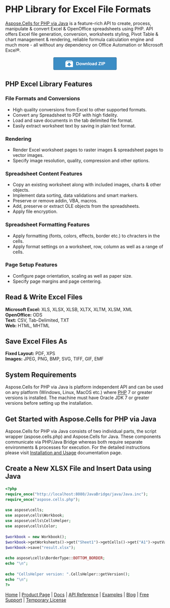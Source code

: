 # PHP Library for Excel File Formats

[Aspose.Cells for PHP via Java](https://products.aspose.com/cells/php-java) is a feature-rich API to create, process, manipulate & convert Excel & OpenOffice spreadsheets using PHP. API offers Excel file generation, conversion, worksheets styling, Pivot Table & chart management & rendering, reliable formula calculation engine and much more - all without any dependency on Office Automation or Microsoft Excel®.

<p align="center">
  <a title="Download ZIP" href="https://github.com/aspose-cells/Aspose.Cells-for-PHP-via-Java/archive/master.zip">
    <img src="https://raw.githubusercontent.com/AsposeExamples/java-examples-dashboard/master/images/downloadZip-Button-Large.png" alt="Download Aspose.Cells for PHP via Java Examples, Plugins and Showcases" />
  </a>
</p>

## PHP Excel Library Features

### File Formats and Conversions

- High quality conversions from Excel to other supported formats.
- Convert any Spreadsheet to PDF with high fidelity.
- Load and save documents in the tab delimited file format.
- Easily extract worksheet text by saving in plain text format.

### Rendering

- Render Excel worksheet pages to raster images & spreadsheet pages to vector images.
- Specify image resolution, quality, compression and other options.

### Spreadsheet Content Features

- Copy an existing worksheet along with included images, charts & other objects.
- Implement data sorting, data validations and smart markers.
- Preserve or remove addin, VBA, macros.
- Add, preserve or extract OLE objects from the spreadsheets.
- Apply file encryption.

### Spreadsheet Formatting Features

- Apply formatting (fonts, colors, effects, border etc.) to chracters in the cells.
- Apply format settings on a worksheet, row, column as well as a range of cells.

### Page Setup Features

- Configure page orientation, scaling as well as paper size.
- Specify page margins and page centering.

## Read & Write Excel Files

**Microsoft Excel:** XLS, XLSX, XLSB, XLTX, XLTM, XLSM, XML\
**OpenOffice:** ODS\
**Text:** CSV, Tab-Delimited, TXT\
**Web:** HTML, MHTML

## Save Excel Files As

**Fixed Layout:** PDF, XPS\
**Images:** JPEG, PNG, BMP, SVG, TIFF, GIF, EMF

## System Requirements

Aspose.Cells for PHP via Java is platform independent API and can be used on any platform (Windows, Linux, MacOS etc.) where [PHP](http://www.php.net/downloads.php) 7 or greater versions is installed. The machine must have Oracle JDK 7 or greater versions before setting up the installation.

## Get Started with Aspose.Cells for PHP via Java

Aspose.Cells for PHP via Java consists of two individual parts, the script wrapper (aspose.cells.php) and Aspose.Cells for Java. These components communicate via PHP/Java Bridge whereas both require separate environments & processes for execution. For the detailed instructions please visit [Installation and Usage](https://docs.aspose.com/cells/java/setup-and-installation-guidelines/) documentation page.

## Create a New XLSX File and Insert Data using Java

```php
<?php
require_once("http://localhost:8080/JavaBridge/java/Java.inc");
require_once("aspose.cells.php");

use aspose\cells;
use aspose\cells\Workbook;
use aspose\cells\CellsHelper;
use aspose\cells\Color;

$workbook = new Workbook();
$workbook->getWorksheets()->get("Sheet1")->getCells()->get("A1")->putValue("testing...");
$workbook->save("result.xlsx");

echo aspose\cells\BorderType::BOTTOM_BORDER;
echo "\n";

echo "CellsHelper version: ".CellsHelper::getVersion();
echo "\n";
?>
```

[Home](https://www.aspose.com/) | [Product Page](https://products.aspose.com/cells/php-java) | [Docs](https://docs.aspose.com/cells/phpjava/) | [API Reference](https://apireference.aspose.com/php/cells) | [Examples](https://github.com/aspose-cells/Aspose.Cells-for-PHP-via-Java) | [Blog](https://blog.aspose.com/category/cells/) | [Free Support](https://forum.aspose.com/c/cells) | [Temporary License](https://purchase.aspose.com/temporary-license)
